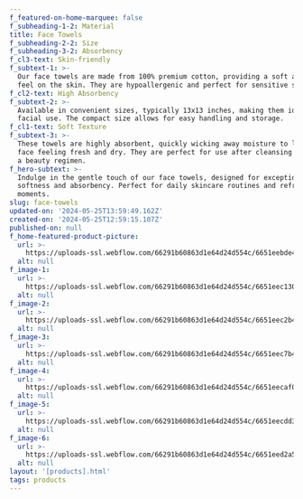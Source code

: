```yaml
---
f_featured-on-home-marquee: false
f_subheading-1-2: Material
title: Face Towels
f_subheading-2-2: Size
f_subheading-3-2: Absorbency
f_cl3-text: Skin-friendly
f_subtext-1: >-
  Our face towels are made from 100% premium cotton, providing a soft and gentle
  feel on the skin. They are hypoallergenic and perfect for sensitive skin.
f_cl2-text: High Absorbency
f_subtext-2: >-
  Available in convenient sizes, typically 13x13 inches, making them ideal for
  facial use. The compact size allows for easy handling and storage.
f_cl1-text: Soft Texture
f_subtext-3: >-
  These towels are highly absorbent, quickly wicking away moisture to leave your
  face feeling fresh and dry. They are perfect for use after cleansing or during
  a beauty regimen.
f_hero-subtext: >-
  Indulge in the gentle touch of our face towels, designed for exceptional
  softness and absorbency. Perfect for daily skincare routines and refreshing
  moments.
slug: face-towels
updated-on: '2024-05-25T13:59:49.162Z'
created-on: '2024-05-25T12:59:15.107Z'
published-on: null
f_home-featured-product-picture:
  url: >-
    https://uploads-ssl.webflow.com/66291b60863d1e64d24d554c/6651eebde49800ec95ae0075_1_23f866fd-720f-4484-bcbf-47e0feaf1677.webp
  alt: null
f_image-1:
  url: >-
    https://uploads-ssl.webflow.com/66291b60863d1e64d24d554c/6651eec13030c0a2f25263b9_2_68df1cf6-56a6-48b9-86ad-7beb30774e66.webp
  alt: null
f_image-2:
  url: >-
    https://uploads-ssl.webflow.com/66291b60863d1e64d24d554c/6651eec2b4911b136d4bf40e_1_1c61cab8-95d3-4839-8007-8a516332d17a.webp
  alt: null
f_image-3:
  url: >-
    https://uploads-ssl.webflow.com/66291b60863d1e64d24d554c/6651eec7b4911b136d4bf6c2_2_cf65eb3f-f65b-45f2-8c5d-5f929cbaafb9.webp
  alt: null
f_image-4:
  url: >-
    https://uploads-ssl.webflow.com/66291b60863d1e64d24d554c/6651eecaf01810f34963bc85_3_5138d3e0-9779-4570-9383-2c7c774756c6.webp
  alt: null
f_image-5:
  url: >-
    https://uploads-ssl.webflow.com/66291b60863d1e64d24d554c/6651eecdd31644ee8aa2a825_8907895104771_1.webp
  alt: null
f_image-6:
  url: >-
    https://uploads-ssl.webflow.com/66291b60863d1e64d24d554c/6651eed2a5aa71ef43943ee1_3_4b815a4f-14ac-4fcc-a0ea-4f38a350ea63.webp
  alt: null
layout: '[products].html'
tags: products
---
```



